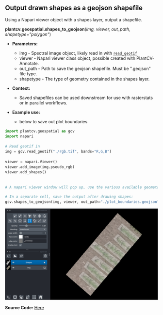 ## Output drawn shapes as a geojson shapefile

Using a Napari viewer object with a shapes layer, output a shapefile.  

**plantcv.geospatial.shapes_to_geojson**(*img, viewer, out_path, shapetype="polygon"*)

- **Parameters:**
    - img - Spectral image object, likely read in with [`read_geotif`](read_geotif.md)
    - viewer - Napari viewer class object, possible created with PlantCV-Annotate.
    - out_path - Path to save the geojson shapefile. Must be ".geojson" file type. 
    - shapetype - The type of geometry contained in the shapes layer.

- **Context:**
    - Saved shapefiles can be used downstream for use with rasterstats or in parallel workflows. 
- **Example use:**
    - below to save out plot boundaries


```python
import plantcv.geospatial as gcv
import napari

# Read geotif in
img = gcv.read_geotif("./rgb.tif", bands="R,G,B")

viewer = napari.Viewer()
viewer.add_image(img.pseudo_rgb)
viewer.add_shapes()


# A napari viewer window will pop up, use the various available geometries to add shapes
```
```python
# In a separate cell, save the output after drawing shapes:
gcv.shapes_to_geojson(img, viewer, out_path="./plot_boundaries.geojson", shapetype="polygon")
```

![Screenshot](documentation_images/napari_shapes.png)

**Source Code:** [Here](https://github.com/danforthcenter/plantcv-geospatial/blob/main/plantcv/geospatial/shapes_to_geojson.py)
